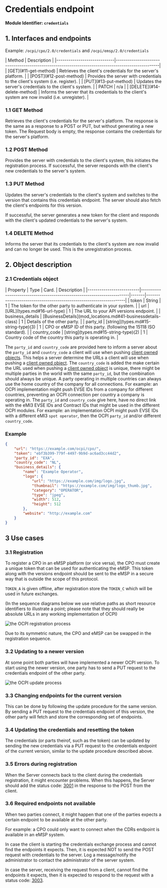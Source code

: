 
# Credentials endpoint

**Module Identifier: `credentials`**

## 1. Interfaces and endpoints

Example: `/ocpi/cpo/2.0/credentials` and `/ocpi/emsp/2.0/credentials`

<div><!-- ---------------------------------------------------------------------------- --></div>
| Method                      | Description                                                                                       |
|-----------------------------|---------------------------------------------------------------------------------------------------|
| [GET](#11-get-method)       | Retrieves the client's credentials for the server's platform.                                     |
| [POST](#12-post-method)     | Provides the server with credentials to the client's system (i.e. register).                      |
| [PUT](#13-put-method)       | Updates the server's credentials to the client's system.                                          |
| PATCH                       | n/a                                                                                               |
| [DELETE](#14-delete-method) | Informs the server that its credentials to the client's system are now invalid (i.e. unregister). |
<div><!-- ---------------------------------------------------------------------------- --></div>


### 1.1 __GET__ Method

Retrieves the client's credentials for the server's platform. The response is the same as a response to a POST or PUT, but without generating a new token. The Request body is empty, the response contains the credentials for the server's platform.


### 1.2 __POST__ Method

Provides the server with credentials to the client's system, this initiates the registration process. If successful, the server responds with the client's new credentials to the server's system.


### 1.3 __PUT__ Method

Updates the server's credentials to the client's system and switches to the version that contains this credentials endpoint. The server should also fetch the client's endpoints for this version.

If successful, the server generates a new token for the client and responds with the client's updated credentials to the server's system.


### 1.4 __DELETE__ Method

Informs the server that its credentials to the client's system are now invalid and can no longer be used. This is the unregistration process.


## 2. Object description

### 2.1 Credentials object

<div><!-- ---------------------------------------------------------------------------- --></div>
| Property                 | Type                                                                   | Card. | Description                                                       |
|--------------------------|------------------------------------------------------------------------|-------|-------------------------------------------------------------------|
| token                    | String                                                                 | 1     | The token for the other party to authenticate in your system.     |
| url                      | [URL](types.md#16-url-type)                                            | 1     | The URL to your API versions endpoint.                            |
| business_details         | [BusinessDetails](mod_locations.md#41-businessdetails-class)           | 1     | Details of the other party.                                       |
| party_id                 | [string](types.md#15-string-type)(3)                                   | 1     | CPO or eMSP ID of this party. (following the 15118 ISO standard). |
| country_code             | [string](types.md#15-string-type)(2)                                   | 1     | Country code of the country this party is operating in.           |
<div><!-- ---------------------------------------------------------------------------- --></div>

The `party_id` and `country_code` are provided here to inform a server about the `party_id` and `country_code` a client will use when pushing [client owned objects](transport_and_format.md#client-owned-object-push). This helps a server determine the URLs a client will use when pushing a [client owned object](transport_and_format.md#client-owned-object-push). 
The `country_code` is added the make certain the URL used when pushing a [client owned object](transport_and_format.md#client-owned-object-push) is unique, there might be multiple parties in the world with the same `party_id`, but the combination should always be unique.
A party operating in multiple countries can always use the home country of the company for all connections. For example: an OCPI implementation might push EVSE IDs from a company for different countries, preventing an OCPI connection per country a company is operating in.
The `party_id` and `country_code` give here, have no direct link with the eMI3 EVSE IDs and Contract IDs that might be used in the different OCPI modules. For example: an implementation OCPI might push EVSE IDs with a different eMI3 `spot operator`, then the OCPI `party_id` and/or different `country_code`.


### Example

```json
{
    "url": "https://example.com/ocpi/cpo/",
    "token": "ebf3b399-779f-4497-9b9d-ac6ad3cc44d2",
    "party_id": "EXA",
    "country_code": "NL",
    "business_details": {
        "name": "Example Operator",
        "logo": {
            "url": "https://example.com/img/logo.jpg",
            "thumbnail": "https://example.com/img/logo_thumb.jpg",
            "category": "OPERATOR",
            "type": "jpeg",
            "width": 512,
            "height": 512
        },
        "website": "http://example.com"
    }
}
```

## 3 Use cases

### 3.1 Registration

To register a CPO in an eMSP platform (or vice versa), the CPO must create a unique token that can be used for authenticating the eMSP. This token along with the versions endpoint should be sent to the eMSP in a secure way that is outside the scope of this protocol.

`TOKEN_A` is given offline, after registration store the `TOKEN_C` which will be used in future exchanges. 

(In the sequence diagrams below we use relative paths as short resource identifiers to illustrate a point; please note that they should really be absolute URLs in any working implementation of OCPI)

![the OCPI registration process](data/registration-sequence.png)

Due to its symmetric nature, the CPO and eMSP can be swapped in the registration sequence.


### 3.2 Updating to a newer version

At some point both parties will have implemented a newer OCPI version. To start using the newer version, one party has to send a PUT request to the credentials endpoint of the other party.

![the OCPI update process](data/update-sequence.png)


### 3.3 Changing endpoints for the current version

This can be done by following the update procedure for the same version. By sending a PUT request to the credentials endpoint of this version, the other party will fetch and store the corresponding set of endpoints.

### 3.4 Updating the credentials and resetting the token

The credentials (or parts theirof, such as the token) can be updated by sending the new credentials via a PUT request to the credentials endpoint of the current version, similar to the update procedure described above.

### 3.5 Errors during registration

When the Server connects back to the client during the credentials registration, it might encounter problems. When this happens, the Server should add the status code: [3001](status_codes.md#3xxx-server-errors) in the response to the POST from the client. 

### 3.6 Required endpoints not available

When two parties connect, it might happen that one of the parties expects a certain endpoint to be available at the other party. 

For example: a CPO could only want to connect when the CDRs endpoint is available in an eMSP system. 

In case the client is starting the credentials exchange process and cannot find the endpoints it expects. Then, it is expected NOT to send the POST request with credentials to the server. Log a message/notify the administrator to contact the administrator of the server system.

In case the server, receiving the request from a client, cannot find the endpoints it expects, then it is expected to respond to the request with a status code: [3003](status_codes.md#3xxx-server-errors).
